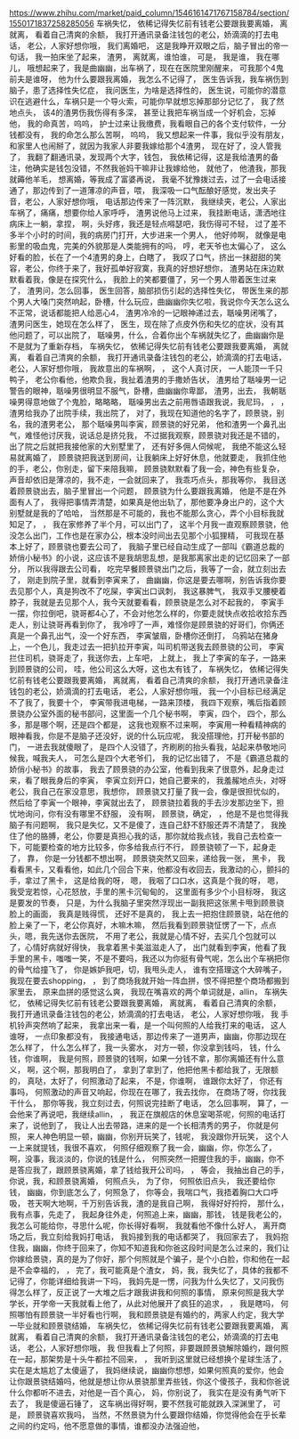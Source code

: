 https://www.zhihu.com/market/paid_column/1546161471767158784/section/1550171837258285056
车祸失忆，
依稀记得失忆前有钱老公要跟我要离婚，
离就离，
看着自己清爽的余额，
我打开通讯录备注钱包的老公，娇滴滴的打去电话，
老公，人家好想你哦，
我们离婚吧，
这是我睁开双眼之后，脑子冒出的帝一句话，
我一拍床坐了起来，
渣男，
离就离，谁怕谁，
可是，
我是谁，
我在哪儿，
哦想起来了，我是曲幽幽，出车祸了，现在在医院里刚醒来，
可我那个4鬼前夫是谁呀，
他为什么要跟我离婚，
我怎么不记得了，
医生告诉我，我车祸伤到脑子，患了选择性失忆症，
我问医生，为啥是选择性的，
医生说，可能你的潜意识在逃避什么，车祸只是一个导火索，可能你早就想忘掉那部分记忆了，
我了然地点头，
该4的渣男伤我伤得有多深，
甚至让我把车祸当成一个好机会，忘掉他，
我的命真苦，呜呜，
护士过来让我缴费，我看眼自己的各个支付软件，一分钱都没有，
我的命怎么那么苦啊，
呜呜，
我又想起来一件事，我似乎没有朋友，和家里人也闹掰了，就因为我家人非要我嫁给那个4渣男，
现在好了，没人管我了，
我翻了翻通讯录，发现两个大字，钱包，
我依稀记得，这是我给渣男的备注，他确实是钱包没错，不然我爸妈干嘛非让我嫁给他，
就他了，
他渣我，那我就薅他羊毛，
想离婚，等我成了富婆再说，
我毫不犹豫拨过去，过了一会电话接通了，那边传到了一道薄凉的声音，喂，
我深吸一口气酝酿好感觉，发出夹子音，老公，人家好想你哦，
电话那边传来了一阵沉默，
我继续夹，老公，人家出车祸了，痛痛，想要你给人家呼呼，
渣男说他马上过来，
我挂断电话，潇洒地往病床上一躺，拿捏，
啊，头好疼，我还是轻点嘚瑟吧，我伤得可不轻，
过了差不多半个小时的时间，我的病房门打开，大步进来一个男人，
他好帅啊，
就像是电影里的吸血鬼，完美的外貌那是人类能拥有的吗，
哼，老天爷也太偏心了，
这么好看的脸，长在了一个4渣男的身上，白瞎了，
我叹了口气，挤出一抹甜甜的笑容，老公，你终于来了，我好孤单好寂寞，我真的好想好想你，
渣男站在床边默默看着我，像是在探究什么，
我脸上的笑都要僵了，另一个男人带着医生过来了，
渣男问，怎么回事，
医生回答，脑部损伤引起的选择性失忆，
带医生来的那个男人大嗓门突然响起，卧槽，什么玩应，曲幽幽你失忆啦，我说你今天怎么这么不正常，说话都能把人给恶心4，
渣男冷冷的一记眼神递过去，聒噪男闭嘴了，
渣男问医生，她现在怎么样了，
医生，现在除了点皮外伤和失忆的症状，没有其他问题了，可以出院了，
聒噪男，什么，合着你出个车祸就失忆了，曲幽幽你是不是就为了重新存档，
车祸失忆，
依稀记得失忆前有钱老公要跟我要离婚，
离就离，
看着自己清爽的余额，
我打开通讯录备注钱包的老公，娇滴滴的打去电话，
老公，人家好想你哦，
我故意出的车祸啊，
，
这个人真讨厌，
一人能顶一千只鸭子，
老公你看他，他欺负我，我扯着渣男的手撒娇告状，
渣男给了聒噪男一记警告的眼神，聒噪男很明显不服气，卧槽，曲幽幽你卑鄙，
渣男，出去，
我朝聒噪男得意地做了个鬼脸，略略略，
聒噪男出去之前用唇语跟我说，我尼玛，
，
，
渣男给我办了出院手续，我出院了，
对了，我现在知道他的名字了，顾景骁，别名，我的渣男老公，
那个聒噪男叫李寅，顾景骁的好兄弟，
他和渣男一个鼻孔出气，难怪他讨厌我，说话总是挤兑我，
不过据我观察，顾景骁对我还是不错的，出了院之后就把我接他家的大别墅里了，
还有好多佣人伺候呢，
我绝不能这么轻易就离婚了，
顾景骁把我送到房间，让我躺床上好好休息，他就要走，
我抓住他的手，老公，你别走，留下来陪我嘛，
顾景骁默默看了我一会，神色有些复杂，声音却依旧是薄凉的，我不走，一会就回来了，
我乖巧点头，那我等你，
我目送着顾景骁出去，脑子里冒出一个问题，
顾景骁为什么要跟我离婚，
他是不是在外面有人了，
我得把事情弄清楚，如果真是他出轨了，那他要净身出户的，这个大别墅就是我的了哈哈，
当然那是不可能的，我也不能那么贪心，弄个小目标我就知足了，
，
我在家修养了半个月，可以出门了，
这半个月我一直观察顾景骁，他没怎么出门，工作也是在家办公，根本没时间出去见那个小狐狸精，
可我现在基本上好了，顾景骁也要去公司了，
我脑子里已经自动生成了一部叫《霸道总裁的娇俏小秘书》的小说，这应该不是我胡思乱想，是我那离家出走的记忆回来了一部分，
所以我得跟去公司看，
吃完早餐顾景骁出门之后，我等了一会，就立刻出去了，
刚走到院子里，就看到李寅来了，
曲幽幽，你这是要去哪啊，别告诉我你要去见那个人，真是狗改不了吃屎，李寅出口讽刺，
我这暴脾气，
我双手叉腰梗着脖子，我就是去见那个人，我今天就要看看，顾景骁是怎么对不起我的，
李寅手一摆，你拉倒吧，骁哥都4心了，不会对他怎么样的，你要走就快点收拾收拾东西走人，别让骁哥再看到你了，
我冷哼了一声，难怪你是顾景骁的好哥们，你俩还真是一个鼻孔出气，没一个好东西，
李寅皱眉，卧槽你还倒打，
乌鸦站在猪身上，一个色儿，我走过去一把扒拉开李寅，叫司机带送我去顾景骁的公司，
李寅拦住司机，骁哥走了，我送你去，上车吧，
上就上，
我上了李寅的车子，一路来到顾景骁的公司，
哇，他公司这么大呀，这也太有钱了，
车祸失忆，
依稀记得失忆前有钱老公要跟我要离婚，
离就离，
看着自己清爽的余额，
我打开通讯录备注钱包的老公，娇滴滴的打去电话，
老公，人家好想你哦，
我一个小目标已经满足不了我了，我要十个，
李寅带我进电梯，一路来顶楼，
我四下观察，嘴后指着顾景骁办公室外面的秘书部问，这里面一个几个秘书啊，
李寅，四个，
四个，那么多，那是哪个啊，还是四个都是，
这我也观察不过来啊，
李寅用一种看精神病的眼神看我，你是不是脑子还没好，说的什么玩应呢，
我没搭理他，打开秘书部的门，
一进去我就傻眼了，
是四个人没错了，齐刷刷的抬头看我，站起来恭敬地问候我，喊我夫人，
可怎么是四个大老爷们，
我的记忆出错了，
不是《霸道总裁的娇俏小秘书》的故事，
我去了顾景骁的办公室，他看到我来了很意外，起身走过来，看了眼我身后的李寅，
李寅立刻开口，她自己要来的，
我羞赧地点头，对呀老公，我自己在家没意思，我想你，
顾景骁又打量了我一会，像是很担忧似的，然后给了李寅一个眼神，李寅就出去了，
顾景骁拉着我的手去沙发那边坐下，担忧地询问，你有没有哪里不舒服，
没有啊，
顾景骁，确定，
，他是不是也觉得我脑子有问题啊，
我只是失忆，又不是傻了，连自己舒不舒服还弄不清楚了，
我挽住了他的胳膊，老公，你要是真担心我的话，那你就给我点钱，我自己去检查一下，可能要检查的地方比较多，你多给我点行不行，
顾景骁顿了一下，起身走了，
靠，
你是一分钱都不想出啊，
顾景骁突然又回来，递给我一张，
黑卡，
我看看黑卡，又看看他，如此几个回合下来，他都没有收回去，我激动的心，颤抖的手，拿过了黑卡，
这是给我的呀，
嗯，
我咽了口口水，这真是个我的呀，
嗯，
我受宠若惊，心花怒放，手里的黑卡沉甸甸的，
这里面有多少个小目标呀，
我这是要发的节奏，
只是，为什么我脑子里突然浮现出一副我把这张黑卡甩到顾景骁脸上的画面，
我真是贱得慌，
还好不是真的，
我上去一把抱住顾景骁，站在他的脸上亲了一下，老公你真好，木嘛木嘛，
然后我看到顾景骁怔愣了一下，点点头，嗯，我先送你去医院，
不用了老公，我就是心情不好，去买几个包就可以了，心情好病就好得快，
我拿着黑卡美滋滋走人了，
出门就看到李寅，他看了我手里的黑卡，嗤嗤一笑，不是不要吗，我还以为你挺有骨气呢，怎么出个车祸把你的骨气给撞飞了，
你是嫉妒我吧，切，我甩头走人，
谁有空搭理这个大碎嘴子，
我现在要去shopping，
，
到了商场我就开始一阵血拼，恨不得把整个商场都搬到家里去，
原来血拼的感觉这么爽，
我现在嘴喜欢的两个单词就是，allin，
车祸失忆，
依稀记得失忆前有钱老公要跟我要离婚，
离就离，
看着自己清爽的余额，
我打开通讯录备注钱包的老公，娇滴滴的打去电话，
老公，人家好想你哦，
我
手机铃声突然响了起来，
我拿出来一看，是一个叫何照的人给我打来的电话，
这人谁呀，
一点印象都没有，
我接通电话，那边传来了一道男声，幽幽，你那边现在怎么样了，
什么怎么样了，我一头雾水，
对方一顿，你没拿到钱吗，
钱，什么钱，你谁啊，
我是何照，顾景骁的钱啊，如果一分钱不拿，那你离婚还有什么意义，
啊，这个啊，那我明白了，
拿到了拿到了，他把他黑卡都给我了，无限额的，
真哒，太好了，何照激动了起来，
不是，你谁啊，
谁跟你太好了，
你还有事吗，
何照激动的声音又响起，你现在在哪了，我去找你，
在商场了呀，你找我干什么，
那你等我，我立刻过去，何照说完挂断了电话，
怎么回事啊，
算了，一会他来了再说吧，我继续allin，
，
我正在旗舰店的休息室喝茶呢，何照的电话打来了，说他到了，
我让人出去带路，进来的是一个长相清秀的男子，
你就是何照，
来人神色明显一顿，幽幽，你别开玩笑了，钱呢，
我没跟你开玩笑，
这个人一上来就提钱，我很不喜欢，
何照仔细观察了我一会，幽幽，你，你怎么了，
啊，没事，我淡淡的，你说的钱是什么，
何照突然一把握住我的手，幽幽，你不是答应我了，跟顾景骁离婚，拿了钱给我开公司吗，
，
等会，
我抽出自己的手，你说，我，和顾景骁离婚，
何照点头，
为了你，
何照依旧点头，
我还要给你钱，
幽幽，你到底怎么了，何照急了，
你等会，我喘口气，我捂着胸口大口呼吸，
苍天啊大地啊，千万别告诉我，渣的是我自己啊，
我得好好捋捋，
那什么，我有点事，先走了，
我起身往外走，何照追上来，幽幽，那钱，
钱是我老公的，我怎么可能给你，寻思什么呢，你长得好看啊，
我就看他不像什么好人，
离开商场之后，我立刻给我妈打电话，
我妈接到我的电话都哭了，
我回家去了，
我妈抱住我，幽幽，你终于回来了，你知不知道我和你爸这段时间是怎么过来的，我们让你嫁给景骁，真的是为了你好，那个何照就是个骗子，是个小白脸，你和他在一起是不会幸福的，
，
完了，我可能真是个渣女，
妈，我，我失忆了，具体的我都不记得了，你能详细给我讲一下吗，
我妈先是一愣，问我为什么失忆了，又问我伤得怎么样了，反正说了一大堆之后才跟我讲我和何照的事情，
原来何照是我大学学长，开学帝一天我就看上他了，从此对他展开了疯狂的追求，
，
我是瞎吗，
何照哪怕有顾景骁一半好看也行啊，
我和顾景骁是有婚约的，两家人约定，我大学一毕业就和顾景骁结婚，
车祸失忆，
依稀记得失忆前有钱老公要跟我要离婚，
离就离，
看着自己清爽的余额，
我打开通讯录备注钱包的老公，娇滴滴的打去电话，
老公，人家好想你哦，
我
但我看上了何照，非要跟顾景骁解除婚约，跟何照在一起，那架势是十头牛都拉不回来，
，
我听到这里就已经想换个星球生活了，实在是太尴尬了太傻逼了，
我妈继续说，幽幽你想想，如果何照真的爱你，他会让你跟景骁结婚吗，他就是想让你从景骁那里弄些钱，你这个傻孩子，我和你爸说什么你都听不进去，对他是一百个真心，
妈，你别说了，
我实在是没有勇气听下去了，
我是傻逼石锤了，
这车祸出得好啊，要不然我可能就跌入深渊里了，
可是，
顾景骁喜欢我吗，
当然，不然景骁为什么要跟你结婚，你觉得他会在乎长辈之间的约定吗，他不愿意做的事情，谁都没办法强迫他，